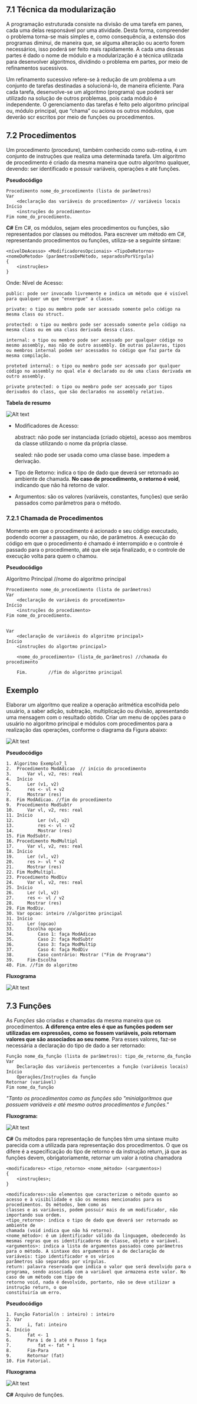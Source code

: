 ## 7.1 Técnica da modularização
A programação estruturada consiste na divisão de uma tarefa em panes, cada uma
delas responsável por uma atividade. Desta forma, compreender o problema torna-se
mais simples e, como consequência, a extensão dos programas diminui, de maneira que,
se alguma alteração ou acerto forem necessários, isso poderá ser feito mais rapidamente.
A cada uma dessas partes é dado o nome de módulo e a modularização é a técnica
utilizada para desenvolver algoritmos, dividindo o problema em partes, por meio de
refinamentos sucessivos.

Um refinamento sucessivo refere-se à redução de um problema a um conjunto de
tarefas destinadas a solucioná-lo, de maneira eficiente. Para cada tarefa, desenvolve-se
um algoritmo (programa) que poderá ser utilizado na solução de outros problemas,
pois cada módulo é independente. O gerenciamento das tarefas é feito pelo algoritmo
principal ou, módulo principal, que “chama” ou aciona os outros módulos, que deverão scr escritos por meio de funções ou procedimentos.

## 7.2 Procedimentos

Um procedimento (procedure), também conhecido como sub-rotina, é um conjunto de
instruções que realiza uma determinada tarefa. Um algoritmo de procedimento é criado da
mesma maneira que outro algoritmo qualquer, devendo: ser identificado e possuir variáveis,
operações e até funções.

**Pseudocódigo**
```
Procedimento nome_do_procedimento (lista de parâmetros)
Var
    <declaração das variáveis do procedimento> // variáveis locais
Início
    <instruções do procedimento>
Fim nome_do_procedimento.
```

**C#**
Em C#, os módulos, sejam eles procedimentos ou funções, são representados por classes ou métodos. Para escrever um método em C#, representando procedimentos ou funções, utiliza-se a seguinte sintaxe:
```
<nívelDeAcesso> <ModificadoresOpcionais> <TipoDeRetorno> <nomeDoMetodo> (parâmetrosDeMétodo, separadosPorVírgula)
{
    <instruções>
}
```

Onde:
Nível de Acesso: 
    
    public: pode ser invocado livremente e indica um método que é visível para qualquer um que "enxergue" a classe.
    
    private: o tipo ou membro pode ser acessado somente pelo código na mesma class ou struct.

    protected: o tipo ou membro pode ser acessado somente pelo código na mesma class ou em uma class derivada dessa class.

    internal: o tipo ou membro pode ser acessado por qualquer código no mesmo assembly, mas não de outro assembly. Em outras palavras, tipos ou membros internal podem ser acessados no código que faz parte da mesma compilação.

    proteted internal: o tipo ou membro pode ser acessado por qualquer código no assembly no qual ele é declarado ou de uma class derivada em outro assembly.

    private protected: o tipo ou membro pode ser acessado por tipos derivados do class, que são declarados no assembly relativo.

**Tabela de resumo**

![Alt text](image.png)

- Modificadores de Acesso:
    
    abstract: não pode ser instanciada (criado objeto), acesso aos membros da classe utilizando o nome da própria classe. 

    sealed: não pode ser usada como uma classe base. impedem a derivação.

- Tipo de Retorno: indica o tipo de dado que deverá ser retornado ao ambiente de chamada. **No caso de procedimento, o retorno é void**, indicando que não há retorno de valor.

- Argumentos: são os valores (variáveis, constantes, funções) que serão passados como parâmetros para o método.

### 7.2.1 Chamada de Procedimentos

Momento em que o procedimento é acionado e seu código executado, podendo ocorrer a passagem, ou não, de parâmetros. A execução do código em que o procedimento é chamado é interrompido e o controle é passado para o procedimento, até que ele seja finalizado, e o controle de execução volta para quem o chamou.

**Pseudocódigo**

Algoritmo Principal //nome do algoritmo principal

```
Procedimento nome_do_procedimento (lista de parâmetros)
Var
    <declaração de variáveis do procedimento>
Início
    <instruções do procedimento>
Fim nome_do_procedimento.


Var
    <declaração de variáveis do algoritmo principal>
Início
    <instruções do algortmo principal>

    <nome_do_procedimento> (lista_de_parâmetros) //chamada do procedimento

    Fim.        //fim do algoritmo principal
```

## Exemplo 

Elaborar um algoritmo que realize a operação aritmética escolhida pelo usuário, a saber
adição, subtração, multiplicação ou divisão, apresentando uma mensagem com o resultado obtido. Criar um menu de opções para o usuário no algoritmo principal e módulos com
procedimentos para a realização das operações, conforme o diagrama da Figura abaixo:

![Alt text](image-1.png)

**Pseudocódigo**
```
1. Algoritmo Exemplo7_l
2.  Procedimento ModAdicao  // início do procedimento
3.      Var vl, v2, res: real
4.  Início
5.      Ler (v1, v2)
6.      res <- vl + v2
7.      Mostrar (res)
8.  Fim ModAdicao. //fim do procedimento
9.  Procedimento ModSubtr
10.     Var vl, v2, res: real
11. Início
12.         Ler (vl, v2)
13.         res <- vl - v2
14.         Mostrar (res)
15. Fim ModSubtr.
16. Procedimento ModMultipl
17.     Var vl, v2, res: real
18. Início
19.     Ler (vl, v2)
20.     res >- vl * v2
21.     Mostrar (res)
22. Fim ModMultipl.
23. Procedimento ModDiv
24.     Var vl, v2, res: real
25. Início
26.     Ler (vl, v2)
27.     res <- vl / v2
28.     Mostrar (res)
29. Fim ModDiv.
30. Var opcao: inteiro //algoritmo principal
31. Início
32.     Ler (opcao)
33.     Escolha opcao
34.         Caso 1: faça ModAdicao
35.         Caso 2: faça ModSubtr
36.         Caso 3: faça ModMultip
37.         Caso 4: faça ModDiv
38.         Caso contrário: Mostrar ("Fim de Programa")
39.     Fim-Escolha
40. Fim. //fim do algoritmo
```

**Fluxograma**

![Alt text](image-2.png)

## 7.3 Funções

As *Funções* são criadas e chamadas da mesma maneira que os procedimentos. **A diferença entre eles é que as funções  podem ser utilizadas em expressões, como se fossem variáveis, pois retornam valores que são associados ao seu nome**. Para esses valores, faz-se necessária a
declaração do tipo de dado a ser retornado:

```
Função nome_da_função (lista de parâmetros): tipo_de_retorno_da_função
Var
    Declaração das variáveis pertencentes a função (variáveis locais)
Início
    Operações/Instruções da função
Retornar (variável)
Fim nome_da_função
```


*"Tanto os procedimentos como as funções são "minialgoritmos que  possuem variáveis e até mesmo outros  procedimentos e funções."*

**Fluxograma:**

![Alt text](image-3.png)

**C#**
Os métodos para representação de funções têm uma sintaxe muito parecida com a
utilizada para representação dos procedimentos. O que os difere é a especificação do tipo
de retorno e da instrução return, já que as funções devem, obrigatoriamente, retornar um
valor à rotina chamadora

```
<modificadores> <tipo_retorno> <nome_método> (<argumentos>)
{
    <instruções>;
}
```

```
<modificadores>:são elementos que caracterizam o método quanto ao acesso e à visibilidade e são os mesmos mencionados para os procedimentos. Os métodos, bem como as
classes e as variáveis, podem possuir mais de um modificador, não importando sua ordem.
<tipo_retorno>: indica o tipo de dado que deverá ser retornado ao ambiente de
chamada (void indica que não há retorno).
<nome_método>: é um identificador válido da linguagem, obedecendo às mesmas regras que os identificadores de classe, objeto e variável.
<argumentos>: indica a lista de argumentos passados como parâmetros para o método. A sintaxe dos argumentos é a de declaração de variáveis: tipo identificador e os vários
parâmetros são separados por vírgulas.
return: palavra reservada que indica o valor que será devolvido para o programa, sendo associada com a variável que armazena este valor. No caso de um método com tipo de
retorno void, nada é devolvido, portanto, não se deve utilizar a instrução return, o que
constituiría um erro.
```

**Pseudocódigo**

```
1. Função Fatorial(n : inteiro) : inteiro
2. Var
3.      i, fat: inteiro
4. Início
5.      fat <- 1
6.      Para i de 1 até n Passo 1 faça
7.          fat «- fat * i
8.      Fim-Para
9.      Retornar (fat)
10. Fim Fatorial.
```

**Fluxograma**

![Alt text](image-4.png)

**C#**
Arquivo de funções.


